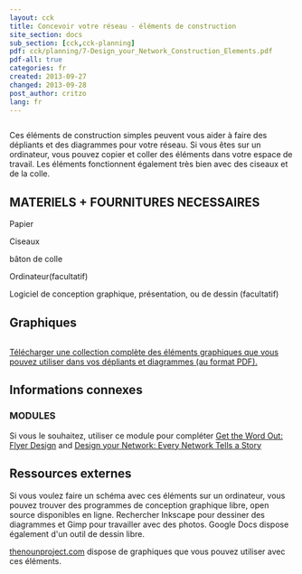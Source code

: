 ```yaml
---
layout: cck
title: Concevoir votre réseau - éléments de construction
site_section: docs
sub_section: [cck,cck-planning]
pdf: cck/planning/7-Design_your_Network_Construction_Elements.pdf
pdf-all: true
categories: fr
created: 2013-09-27
changed: 2013-09-28
post_author: critzo
lang: fr
---
```

<p><img alt="" src="/files/construction_elements_intro_0.png" /></p>

<section id="introduction">
<p>Ces éléments de construction simples peuvent vous aider à faire des dépliants et des diagrammes pour votre réseau. Si vous êtes sur un ordinateur, vous pouvez copier et coller des éléments dans votre espace de travail. Les éléments fonctionnent également très bien avec des ciseaux et de la colle.</p>

<h2>MATERIELS + FOURNITURES NECESSAIRES</h2>

<p>Papier</p>

<p>Ciseaux</p>

<p>bâton de colle</p>

<p>Ordinateur(facultatif)</p>

<p>Logiciel de conception graphique, présentation, ou de dessin (facultatif)</p>
</section>
<section id="buildings">
<h2>Graphiques</h2>

<p><img alt="" src="/files/construction_graphics_sample.png" /></p>
</section>
<section id="extras">
<p><a href="/files/construction_elements_CCK_0.pdf">Télécharger une collection complète des éléments graphiques que vous pouvez utiliser dans vos dépliants et diagrammes (au format PDF).</a></p>
</section>
<section id="related-information">
<h2>Informations connexes</h2>

<h3>MODULES</h3>

<p>Si vous le souhaitez, utiliser ce module pour compléter  <a href="/fr/docs/cck/planning/get-word-out-flyer-design">Get the Word Out: Flyer Design</a> and <a href="/docs/cck/planning/design-your-network-every-network-tells-story">Design your Network: Every Network Tells a Story</a></p>
</section>
<section id="external-resources">
<h2>Ressources externes</h2>

<p>Si vous voulez faire un schéma avec ces éléments sur un ordinateur, vous pouvez trouver des programmes de conception graphique libre, open source disponibles en ligne. Rechercher  Inkscape pour dessiner des diagrammes et Gimp pour travailler avec des photos. Google Docs dispose également d'un outil de dessin libre.</p>

<p><a href="http://thenounproject.com" target="_blank">thenounproject.com</a> dispose de  graphiques que vous pouvez utiliser avec ces éléments.</p>
</section> 
